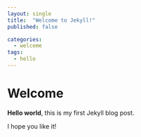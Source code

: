 ```yaml
---
layout: single
title:  "Welcome to Jekyll!"
published: false

categories:
  - welcome
tags:
  - hello
---
```


# Welcome

**Hello world**, this is my first Jekyll blog post.

I hope you like it!